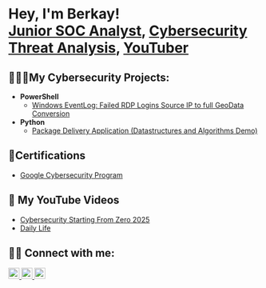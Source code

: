 <h1>Hey, I'm Berkay! <br/><a href="https://github.com/cyberbeko">Junior SOC Analyst</a>, <a href="https://www.linkedin.com/in/berkayyildirim44/">Cybersecurity Threat Analysis</a>, <a href="https://www.youtube.com/@BerkayYildirim-BY">YouTuber</a></h1>

<h2>🧑🏻‍💻My Cybersecurity Projects:</h2>

- <b>PowerShell</b>
  - [Windows EventLog: Failed RDP Logins Source IP to full GeoData Conversion]()
- <b>Python</b>
  - [Package Delivery Application (Datastructures and Algorithms Demo)]()

<h2>📄Certifications</h2>

- [Google Cybersecurity Program](https://postimg.cc/dkXKZkPx)

<h2>🎥 My YouTube Videos</h2>

- [Cybersecurity Starting From Zero 2025](https://youtu.be/3Br7dL2BIbE?si=07l3-KORnNeuhbgd)
- [Daily Life](https://youtu.be/lgzWLmlhG2Y?si=JjVgxScQY1-nOCjx)

<h2> 🖐🏻 Connect with me:</h2>

<a href="https://www.youtube.com/@BerkayYildirim-BY" target="_blank">
  <img src="https://i.imgur.com/npm9IOb.png" width="22px" alt="YouTube logo">
</a>

<a href="https://www.linkedin.com/in/berkayyildirim44/" target="_blank">
    <img src="https://i.imgur.com/AmJua6b.png" width="22px" alt="LinkedIn logo">
  </a>
  <a href="https://twitter.com/https://x.com/berkayildirimx" target="_blank">
    <img src="https://i.imgur.com/a1V38f9.png" width="22px" alt="Twitter logo">
  </a>
</p>
